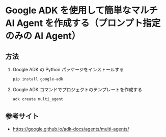 # Google ADK を使用して簡単なマルチ AI Agent を作成する（プロンプト指定のみの AI Agent）

## 方法

1. Google ADK の Python パッケージをインストールする

    ```bash
    pip install google-adk
    ```

1. Google ADK コマンドでプロジェクトのテンプレートを作成する

    ```bash
    adk create multi_agent
    ```

## 参考サイト

- https://google.github.io/adk-docs/agents/multi-agents/
